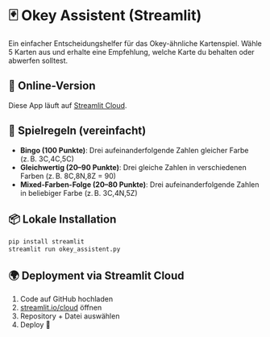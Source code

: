 # 🃏 Okey Assistent (Streamlit)

Ein einfacher Entscheidungshelfer für das Okey-ähnliche Kartenspiel. Wähle 5 Karten aus und erhalte eine Empfehlung, welche Karte du behalten oder abwerfen solltest.

## 🚀 Online-Version

Diese App läuft auf [Streamlit Cloud](https://streamlit.io/cloud).

## 🧩 Spielregeln (vereinfacht)

- **Bingo (100 Punkte)**: Drei aufeinanderfolgende Zahlen gleicher Farbe (z. B. 3C,4C,5C)
- **Gleichwertig (20–90 Punkte)**: Drei gleiche Zahlen in verschiedenen Farben (z. B. 8C,8N,8Z = 90)
- **Mixed-Farben-Folge (20–80 Punkte)**: Drei aufeinanderfolgende Zahlen in beliebiger Farbe (z. B. 3C,4N,5Z)

## 📦 Lokale Installation

```bash
pip install streamlit
streamlit run okey_assistent.py
```

## 🌍 Deployment via Streamlit Cloud

1. Code auf GitHub hochladen
2. [streamlit.io/cloud](https://streamlit.io/cloud) öffnen
3. Repository + Datei auswählen
4. Deploy 🎉
